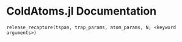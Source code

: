 # ColdAtoms.jl Documentation

```@docs
release_recapture(tspan, trap_params, atom_params, N; <keyword arguments>)
```

<!-- ```@docs
w0_to_z0(w0, λ, M2)
```

```@docs
trap_frequencies(atom_params, trap_params)
```

```@docs
simulation(
        tspan, ψ0, 
        
        atom_params,
        trap_params,
        samples,
        
        f,
        red_laser_phase_amplitudes,
        blue_laser_phase_amplitudes,
        
        red_laser_params,
        blue_laser_params,
        
        detuning_params,
        decay_params;

        <keyword arguments>
        )
``` -->
